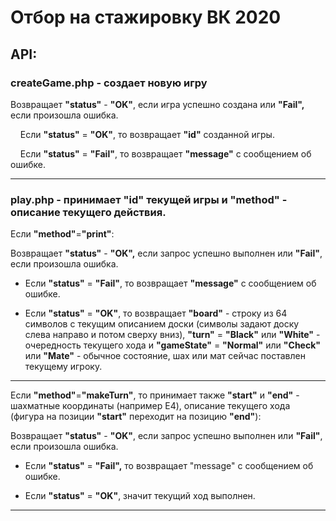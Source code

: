 
# Отбор на стажировку ВК 2020

## API:

### createGame.php - создает новую игру

Возвращает **"status"** - **"OK"**, если игра успешно создана или **"Fail",** если произошла ошибка.

&nbsp;&nbsp;&nbsp;&nbsp;Если **"status"** = **"OK"**, то возвращает **"id"** созданной игры.

&nbsp;&nbsp;&nbsp;&nbsp;Если **"status"** = **"Fail"**, то возвращает **"message"** с сообщением об ошибке.

---

### play.php - принимает "id" текущей игры и "method" - описание текущего действия.

 Если **"method"**=**"print"**:

Возвращает **"status"** - **"OK",** если запрос успешно выполнен или **"Fail"**, если произошла ошибка.

 - Если **"status"** = **"Fail"**, то возвращает **"message"** с сообщением об ошибке.

 - Если **"status"** = **"OK"**, то возвращает **"board"** - строку из 64 символов с текущим описанием доски (символы задают доску слева направо и потом сверху вниз), **"turn"** = **"Black"** или **"White"** - очередность текущего хода и **"gameState"** = **"Normal"** или **"Check"** или **"Mate"** - обычное состояние, шах или мат сейчас поставлен текущему игроку.
---  
  
Если **"method"**=**"makeTurn"**, то принимает также **"start"** и **"end"** - шахматные координаты (например E4), описание текущего хода (фигура на позиции **"start"** переходит на позицию **"end"**):
 
  Возвращает **"status"** - **"OK"**, если запрос успешно выполнен или **"Fail"**, если произошла ошибка.
  - Если **"status"** = **"Fail",** то возвращает "message" с сообщением об ошибке.
 
  - Если **"status"** = **"OK"**, значит текущий ход выполнен.

---
